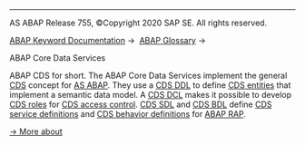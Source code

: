   

* * *

AS ABAP Release 755, ©Copyright 2020 SAP SE. All rights reserved.

[ABAP Keyword Documentation](javascript:call_link\('abenabap.htm'\)) →  [ABAP Glossary](javascript:call_link\('abenabap_glossary.htm'\)) → 

ABAP Core Data Services

ABAP CDS for short. The ABAP Core Data Services implement the general [CDS](javascript:call_link\('abencds_glosry.htm'\) "Glossary Entry") concept for [AS ABAP](javascript:call_link\('abenas_abap_glosry.htm'\) "Glossary Entry"). They use a [CDS DDL](javascript:call_link\('abencds_ddl_glosry.htm'\) "Glossary Entry") to define [CDS entities](javascript:call_link\('abencds_entity_glosry.htm'\) "Glossary Entry") that implement a semantic data model. A [CDS DCL](javascript:call_link\('abencds_ddl_glosry.htm'\) "Glossary Entry") makes it possible to develop [CDS roles](javascript:call_link\('abencds_role_glosry.htm'\) "Glossary Entry") for [CDS access control](javascript:call_link\('abencds_access_control_glosry.htm'\) "Glossary Entry"). [CDS SDL](javascript:call_link\('abencds_sdl_glosry.htm'\) "Glossary Entry") and [CDS BDL](javascript:call_link\('abencds_bdl_glosry.htm'\) "Glossary Entry") define [CDS service definitions](javascript:call_link\('abencds_service_definition_glosry.htm'\) "Glossary Entry") and [CDS behavior definitions](javascript:call_link\('abencds_behavior_definition_glosry.htm'\) "Glossary Entry") for [ABAP RAP](javascript:call_link\('abenabap_rap_glosry.htm'\) "Glossary Entry").

[→ More about](javascript:call_link\('abencds.htm'\))